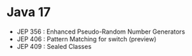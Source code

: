 # Java 17

- JEP 356 : Enhanced Pseudo-Random Number Generators
- JEP 406 : Pattern Matching for switch (preview)
- JEP 409 : Sealed Classes

